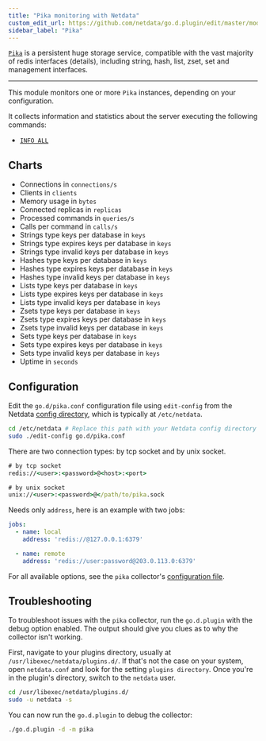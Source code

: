 ```yaml
---
title: "Pika monitoring with Netdata"
custom_edit_url: https://github.com/netdata/go.d.plugin/edit/master/modules/redis/README.md
sidebar_label: "Pika"
---
```




[`Pika`](https://github.com/Qihoo360/pika#introduction%E4%B8%AD%E6%96%87) is a persistent huge storage service,
compatible with the vast majority of redis interfaces (details), including string, hash, list, zset, set and management
interfaces.

---

This module monitors one or more `Pika` instances, depending on your configuration.

It collects information and statistics about the server executing the following commands:

- [`INFO ALL`](https://github.com/Qihoo360/pika/wiki/pika-info%E4%BF%A1%E6%81%AF%E8%AF%B4%E6%98%8E)

## Charts

- Connections in `connections/s`
- Clients in `clients`
- Memory usage in `bytes`
- Connected replicas in `replicas`
- Processed commands in `queries/s`
- Calls per command in `calls/s`
- Strings type keys per database in `keys`
- Strings type expires keys per database in `keys`
- Strings type invalid keys per database in `keys`
- Hashes type keys per database in `keys`
- Hashes type expires keys per database in `keys`
- Hashes type invalid keys per database in `keys`
- Lists type keys per database in `keys`
- Lists type expires keys per database in `keys`
- Lists type invalid keys per database in `keys`
- Zsets type keys per database in `keys`
- Zsets type expires keys per database in `keys`
- Zsets type invalid keys per database in `keys`
- Sets type keys per database in `keys`
- Sets type expires keys per database in `keys`
- Sets type invalid keys per database in `keys`
- Uptime in `seconds`

## Configuration

Edit the `go.d/pika.conf` configuration file using `edit-config` from the
Netdata [config directory](/docs/configure/nodes), which is typically at `/etc/netdata`.

```bash
cd /etc/netdata # Replace this path with your Netdata config directory
sudo ./edit-config go.d/pika.conf
```

There are two connection types: by tcp socket and by unix socket.

```cmd
# by tcp socket
redis://<user>:<password>@<host>:<port>

# by unix socket
unix://<user>:<password>@</path/to/pika.sock
```

Needs only `address`, here is an example with two jobs:

```yaml
jobs:
  - name: local
    address: 'redis://@127.0.0.1:6379'

  - name: remote
    address: 'redis://user:password@203.0.113.0:6379'
```

For all available options, see the `pika`
collector's [configuration file](https://github.com/netdata/go.d.plugin/blob/master/config/go.d/pika.conf).

## Troubleshooting

To troubleshoot issues with the `pika` collector, run the `go.d.plugin` with the debug option enabled. The output should
give you clues as to why the collector isn't working.

First, navigate to your plugins directory, usually at `/usr/libexec/netdata/plugins.d/`. If that's not the case on your
system, open `netdata.conf` and look for the setting `plugins directory`. Once you're in the plugin's directory, switch
to the `netdata` user.

```bash
cd /usr/libexec/netdata/plugins.d/
sudo -u netdata -s
```

You can now run the `go.d.plugin` to debug the collector:

```bash
./go.d.plugin -d -m pika
```
